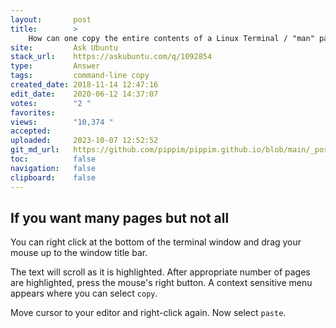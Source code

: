 ```yaml
---
layout:       post
title:        >
    How can one copy the entire contents of a Linux Terminal / "man" pages to a a text editor (gedit in this instance)?
site:         Ask Ubuntu
stack_url:    https://askubuntu.com/q/1092854
type:         Answer
tags:         command-line copy
created_date: 2018-11-14 12:47:16
edit_date:    2020-06-12 14:37:07
votes:        "2 "
favorites:    
views:        "10,374 "
accepted:     
uploaded:     2023-10-07 12:52:52
git_md_url:   https://github.com/pippim/pippim.github.io/blob/main/_posts/2018/2018-11-14-How-can-one-copy-the-entire-contents-of-a-Linux-Terminal-_-_man_-pages-to-a-a-text-editor-_gedit-in-this-instance__.md
toc:          false
navigation:   false
clipboard:    false
---
```


## If you want many pages but not all

You can right click at the bottom of the terminal window and drag your mouse up to the window title bar.

The text will scroll as it is highlighted. After appropriate number of pages are highlighted, press the mouse's right button. A context sensitive menu appears where you can select `copy`.

Move cursor to your editor and right-click again. Now select `paste`.
